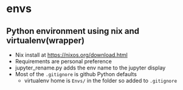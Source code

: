 # envs

## Python environment using nix and virtualenv(wrapper)
* Nix install at https://nixos.org/download.html
* Requirements are personal preference
* jupyter_rename.py adds the env name to the jupyter display
* Most of the `.gitignore` is github Python defaults
    * virtualenv home is `Envs/` in the folder so added to `.gitignore`
